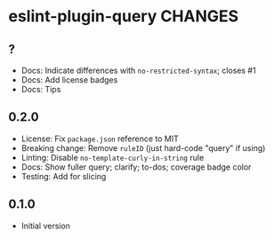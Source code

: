 # eslint-plugin-query CHANGES

## ?

- Docs: Indicate differences with `no-restricted-syntax`; closes #1
- Docs: Add license badges
- Docs: Tips

## 0.2.0

- License: Fix `package.json` reference to MIT
- Breaking change: Remove `ruleID` (just hard-code "query" if using)
- Linting: Disable `no-template-curly-in-string` rule
- Docs: Show fuller query; clarify; to-dos; coverage badge color
- Testing: Add for slicing

## 0.1.0

- Initial version
